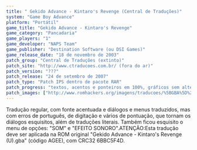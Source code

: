 ```yaml
---
title: " Gekido Advance - Kintaro's Revenge (Central de Traduções)"
system: "Game Boy Advance"
platform: "Portátil"
game_title: "Gekido Advance - Kintaro's Revenge"
game_category: "Pancadaria"
game_players: "1"
game_developer: "NAPS Team"
game_publisher: "Destination Software (ou DSI Games)"
game_release_date: "18 de novembro de 2003"
patch_group: "Central de Traduções (extinto)"
patch_site: "http://www.ctraducoes.com.br/ (fora do ar)"
patch_version: "???"
patch_release: "24 de setembro de 2007"
patch_type: "Patch IPS dentro de pacote RAR"
patch_progress: "textos, acentos e ponteiros em 100%, gráficos sem alterações"
patch_images: ["http://www.romhackers.org/imagens/traducoes/%5BGBA%5D%20Gekido%20Advance%20-%20Kintaro's%20Revenge%20-%20Central%20de%20Tradu%C3%A7%C3%B5es%20-%201.png","http://www.romhackers.org/imagens/traducoes/%5BGBA%5D%20Gekido%20Advance%20-%20Kintaro's%20Revenge%20-%20Central%20de%20Tradu%C3%A7%C3%B5es%20-%202.png","http://www.romhackers.org/imagens/traducoes/%5BGBA%5D%20Gekido%20Advance%20-%20Kintaro's%20Revenge%20-%20Central%20de%20Tradu%C3%A7%C3%B5es%20-%203.png"]
---
```

Tradução regular, com fonte acentuada e diálogos e menus traduzidos, mas com erros de português, de digitação e vários de pontuação, que tornam os diálogos esquisitos, além de traduções literais. Também ficou esquisito o menu de opções: "SOM" e "EFEITO SONORO".ATENÇÃO:Esta tradução deve ser aplicada na ROM original "Gekido Advance - Kintaro's Revenge (U).gba" (código AGEE), com CRC32 6BBC5F4D.
